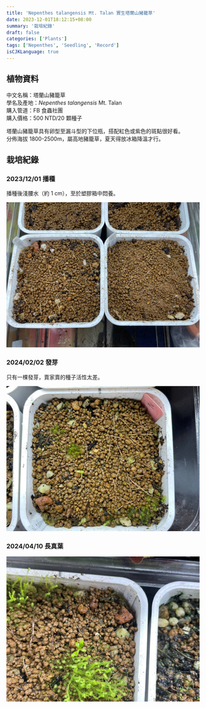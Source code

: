 ```yaml
---
title: 'Nepenthes talangensis Mt. Talan 實生塔蘭山豬籠草'
date: 2023-12-01T18:12:15+08:00
summary: '栽培紀錄'
draft: false
categories: ['Plants']
tags: ['Nepenthes', 'Seedling', 'Record']
isCJKLanguage: true
---
```


## 植物資料

中文名稱：塔蘭山豬籠草  
學名及產地：*Nepenthes talangensis* Mt. Talan  
購入管道：FB 食蟲社團  
購入價格：500 NTD/20 顆種子  

塔蘭山豬籠草具有卵型至漏斗型的下位瓶，搭配紅色或紫色的斑點很好看。  
分佈海拔 1800-2500m，屬高地豬籠草，夏天得放冰箱降溫才行。  

## 栽培紀錄

### 2023/12/01 播種

播種後淺腰水（約 1 cm），至於塑膠箱中悶養。  

![2023-12-01](./images/2023-12-01.jpg)

### 2024/02/02 發芽

只有一棵發芽，賣家賣的種子活性太差。  

![2024-02-02](./images/2024-02-02.jpg)

### 2024/04/10 長真葉

![2024-04-10](./images/2024-04-10.jpg)
